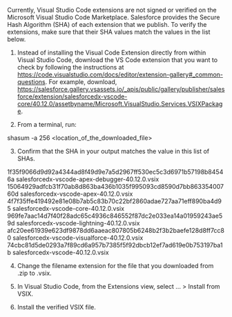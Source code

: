 Currently, Visual Studio Code extensions are not signed or verified on the
Microsoft Visual Studio Code Marketplace. Salesforce provides the Secure Hash
Algorithm (SHA) of each extension that we publish. To verify the extensions,
make sure that their SHA values match the values in the list below.

1. Instead of installing the Visual Code Extension directly from within Visual
   Studio Code, download the VS Code extension that you want to check by
   following the instructions at
   https://code.visualstudio.com/docs/editor/extension-gallery#_common-questions.
   For example, download,
   https://salesforce.gallery.vsassets.io/_apis/public/gallery/publisher/salesforce/extension/salesforcedx-vscode-core/40.12.0/assetbyname/Microsoft.VisualStudio.Services.VSIXPackage.

2. From a terminal, run:

shasum -a 256 <location_of_the_downloaded_file>

3. Confirm that the SHA in your output matches the value in this list of SHAs.

1f35f9066d9d92a4344ad8f49d9e7a5d2967ff530ec5c3d6971b57198b84546a  salesforcedx-vscode-apex-debugger-40.12.0.vsix
15064929adfcb31f70ab8d863ba436b1035f995093cd8590d7bb86335400760d  salesforcedx-vscode-apex-40.12.0.vsix
4f7f35ffe419492e81e08b7ab5c83b70c22bf2860adae727aa71eff890ba4d95  salesforcedx-vscode-core-40.12.0.vsix
969fe7aac14d7f40f28adc65c4936c846552f87dc2e033ea14a01959243ae59d  salesforcedx-vscode-lightning-40.12.0.vsix
afc20ee61939e623df9878dd6aaeac807805b6248b2f3b2baefe128d8ff7cc80  salesforcedx-vscode-visualforce-40.12.0.vsix
74cbc81d5de0293a7f89cd6a957b7385f5f92dbcb12ef7ad619e0b753197ba1b  salesforcedx-vscode-40.12.0.vsix


4. Change the filename extension for the file that you downloaded from .zip to
.vsix.

5. In Visual Studio Code, from the Extensions view, select ... > Install from
VSIX.

6. Install the verified VSIX file.
